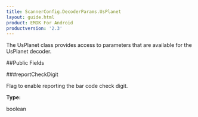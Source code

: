 ```yaml
---
title: ScannerConfig.DecoderParams.UsPlanet
layout: guide.html
product: EMDK For Android
productversion: '2.3'
---
```


The UsPlanet class provides access to parameters that are available
 for the UsPlanet decoder.

##Public Fields

###reportCheckDigit

Flag to enable reporting the bar code check digit.

**Type:**

boolean










